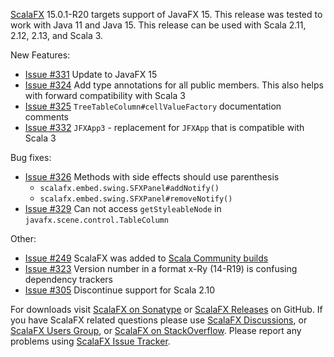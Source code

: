[ScalaFX][1] 15.0.1-R20 targets support of JavaFX 15. This release was tested to work with Java 11 and Java 15. This
release can be used with Scala 2.11, 2.12, 2.13, and Scala 3.

New Features:

* [Issue #331][331]  Update to JavaFX 15
* [Issue #324][324] Add type annotations for all public members. This also helps with forward compatibility with Scala 3
* [Issue #325][325] `TreeTableColumn#cellValueFactory` documentation comments
* [Issue #332][332]  `JFXApp3` - replacement for `JFXApp` that is compatible with Scala 3

Bug fixes:

* [Issue #326][326] Methods with side effects should use parenthesis
  - `scalafx.embed.swing.SFXPanel#addNotify()`
  - `scalafx.embed.swing.SFXPanel#removeNotify()`
* [Issue #329][329] Can not access `getStyleableNode` in `javafx.scene.control.TableColumn`

Other:

* [Issue #249][249] ScalaFX was added to [Scala Community builds](https://github.com/scala/community-build)
* [Issue #323][323] Version number in a format x-Ry (14-R19) is confusing dependency trackers
* [Issue #305][305] Discontinue support for Scala 2.10

For downloads visit [ScalaFX on Sonatype][2] or [ScalaFX Releases][3] on GitHub. 
If you have ScalaFX related questions please use [ScalaFX Discussions][6], or [ScalaFX Users Group][5], or [ScalaFX on StackOverflow][7]. 
Please report any problems using [ScalaFX Issue Tracker][4].


<!-- Links -->

[1]: http://scalafx.org

[2]: http://search.maven.org/#search&#124;ga&#124;1&#124;scalafx

[3]: https://github.com/scalafx/scalafx/releases

[4]: https://github.com/scalafx/scalafx/issues

[5]: https://groups.google.com/forum/#!forum/scalafx-users

[6]: https://github.com/scalafx/scalafx/discussions

[7]: https://stackoverflow.com/questions/tagged/scalafx

[249]: https://github.com/scalafx/scalafx/issues/249

[305]: https://github.com/scalafx/scalafx/issues/305

[323]: https://github.com/scalafx/scalafx/issues/323

[324]: https://github.com/scalafx/scalafx/issues/324

[326]: https://github.com/scalafx/scalafx/issues/326

[325]: https://github.com/scalafx/scalafx/issues/325

[329]: https://github.com/scalafx/scalafx/issues/329

[331]: https://github.com/scalafx/scalafx/issues/331

[332]: https://github.com/scalafx/scalafx/issues/332

